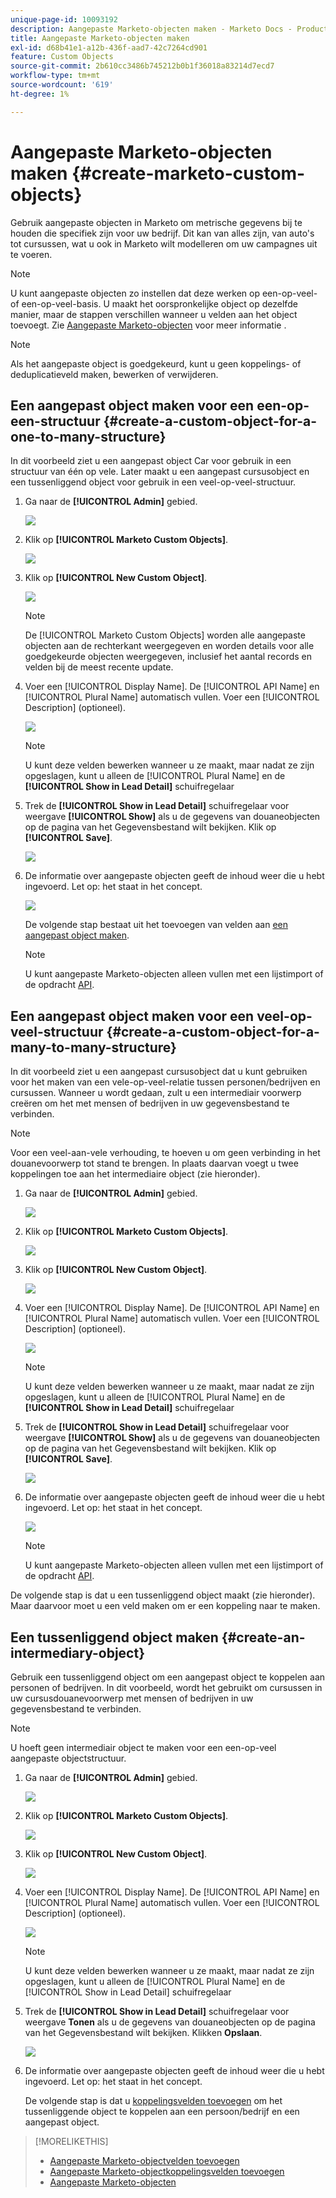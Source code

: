 ```yaml
---
unique-page-id: 10093192
description: Aangepaste Marketo-objecten maken - Marketo Docs - Productdocumentatie
title: Aangepaste Marketo-objecten maken
exl-id: d68b41e1-a12b-436f-aad7-42c7264cd901
feature: Custom Objects
source-git-commit: 2b610cc3486b745212b0b1f36018a83214d7ecd7
workflow-type: tm+mt
source-wordcount: '619'
ht-degree: 1%

---
```


# Aangepaste Marketo-objecten maken {#create-marketo-custom-objects}

Gebruik aangepaste objecten in Marketo om metrische gegevens bij te houden die specifiek zijn voor uw bedrijf. Dit kan van alles zijn, van auto&#39;s tot cursussen, wat u ook in Marketo wilt modelleren om uw campagnes uit te voeren.

>[!NOTE]
>
>U kunt aangepaste objecten zo instellen dat deze werken op een-op-veel- of een-op-veel-basis. U maakt het oorspronkelijke object op dezelfde manier, maar de stappen verschillen wanneer u velden aan het object toevoegt. Zie  [Aangepaste Marketo-objecten](/help/marketo/product-docs/administration/marketo-custom-objects/understanding-marketo-custom-objects.md) voor meer informatie .

>[!NOTE]
>
>Als het aangepaste object is goedgekeurd, kunt u geen koppelings- of deduplicatieveld maken, bewerken of verwijderen.

## Een aangepast object maken voor een een-op-een-structuur {#create-a-custom-object-for-a-one-to-many-structure}

In dit voorbeeld ziet u een aangepast object Car voor gebruik in een structuur van één op vele. Later maakt u een aangepast cursusobject en een tussenliggend object voor gebruik in een veel-op-veel-structuur.

1. Ga naar de **[!UICONTROL Admin]** gebied.

   ![](assets/create-marketo-custom-objects-1.png)

1. Klik op **[!UICONTROL Marketo Custom Objects]**.

   ![](assets/create-marketo-custom-objects-2.png)

1. Klik op **[!UICONTROL New Custom Object]**.

   ![](assets/create-marketo-custom-objects-3.png)

   >[!NOTE]
   >
   >De [!UICONTROL Marketo Custom Objects] worden alle aangepaste objecten aan de rechterkant weergegeven en worden details voor alle goedgekeurde objecten weergegeven, inclusief het aantal records en velden bij de meest recente update.

1. Voer een [!UICONTROL Display Name]. De [!UICONTROL API Name] en [!UICONTROL Plural Name] automatisch vullen. Voer een [!UICONTROL Description] (optioneel).

   ![](assets/create-marketo-custom-objects-4.png)

   >[!NOTE]
   >
   >U kunt deze velden bewerken wanneer u ze maakt, maar nadat ze zijn opgeslagen, kunt u alleen de [!UICONTROL Plural Name] en de **[!UICONTROL Show in Lead Detail]** schuifregelaar

1. Trek de **[!UICONTROL Show in Lead Detail]** schuifregelaar voor weergave **[!UICONTROL Show]** als u de gegevens van douaneobjecten op de pagina van het Gegevensbestand wilt bekijken. Klik op **[!UICONTROL Save]**.

   ![](assets/create-marketo-custom-objects-5.png)

1. De informatie over aangepaste objecten geeft de inhoud weer die u hebt ingevoerd. Let op: het staat in het concept.

   ![](assets/create-marketo-custom-objects-6.png)

   De volgende stap bestaat uit het toevoegen van velden aan [een aangepast object maken](/help/marketo/product-docs/administration/marketo-custom-objects/add-marketo-custom-object-fields.md).

   >[!NOTE]
   >
   >U kunt aangepaste Marketo-objecten alleen vullen met een lijstimport of de opdracht [API](https://experienceleague.adobe.com/nl/docs/marketo-developer/marketo/rest/rest-api).

## Een aangepast object maken voor een veel-op-veel-structuur {#create-a-custom-object-for-a-many-to-many-structure}

In dit voorbeeld ziet u een aangepast cursusobject dat u kunt gebruiken voor het maken van een vele-op-veel-relatie tussen personen/bedrijven en cursussen. Wanneer u wordt gedaan, zult u een intermediair voorwerp creëren om het met mensen of bedrijven in uw gegevensbestand te verbinden.

>[!NOTE]
>
>Voor een veel-aan-vele verhouding, te hoeven u om geen verbinding in het douanevoorwerp tot stand te brengen. In plaats daarvan voegt u twee koppelingen toe aan het intermediaire object (zie hieronder).

1. Ga naar de **[!UICONTROL Admin]** gebied.

   ![](assets/create-marketo-custom-objects-7.png)

1. Klik op **[!UICONTROL Marketo Custom Objects]**.

   ![](assets/create-marketo-custom-objects-8.png)

1. Klik op **[!UICONTROL New Custom Object]**.

   ![](assets/create-marketo-custom-objects-9.png)

1. Voer een [!UICONTROL Display Name]. De [!UICONTROL API Name] en [!UICONTROL Plural Name] automatisch vullen. Voer een [!UICONTROL Description] (optioneel).

   ![](assets/create-marketo-custom-objects-10.png)

   >[!NOTE]
   >
   >U kunt deze velden bewerken wanneer u ze maakt, maar nadat ze zijn opgeslagen, kunt u alleen de [!UICONTROL Plural Name] en de **[!UICONTROL Show in Lead Detail]** schuifregelaar

1. Trek de **[!UICONTROL Show in Lead Detail]** schuifregelaar voor weergave **[!UICONTROL Show]** als u de gegevens van douaneobjecten op de pagina van het Gegevensbestand wilt bekijken. Klik op **[!UICONTROL Save]**.

   ![](assets/create-marketo-custom-objects-11.png)

1. De informatie over aangepaste objecten geeft de inhoud weer die u hebt ingevoerd. Let op: het staat in het concept.

   ![](assets/create-marketo-custom-objects-12.png)

   >[!NOTE]
   >
   >U kunt aangepaste Marketo-objecten alleen vullen met een lijstimport of de opdracht [API](https://experienceleague.adobe.com/nl/docs/marketo-developer/marketo/rest/rest-api).

De volgende stap is dat u een tussenliggend object maakt (zie hieronder). Maar daarvoor moet u een veld maken om er een koppeling naar te maken.

## Een tussenliggend object maken {#create-an-intermediary-object}

Gebruik een tussenliggend object om een aangepast object te koppelen aan personen of bedrijven. In dit voorbeeld, wordt het gebruikt om cursussen in uw cursusdouanevoorwerp met mensen of bedrijven in uw gegevensbestand te verbinden.

>[!NOTE]
>
>U hoeft geen intermediair object te maken voor een een-op-veel aangepaste objectstructuur.

1. Ga naar de **[!UICONTROL Admin]** gebied.

   ![](assets/create-marketo-custom-objects-13.png)

1. Klik op **[!UICONTROL Marketo Custom Objects]**.

   ![](assets/create-marketo-custom-objects-14.png)

1. Klik op **[!UICONTROL New Custom Object]**.

   ![](assets/create-marketo-custom-objects-15.png)

1. Voer een [!UICONTROL Display Name]. De [!UICONTROL API Name] en [!UICONTROL Plural Name] automatisch vullen. Voer een [!UICONTROL Description] (optioneel).

   ![](assets/create-marketo-custom-objects-16.png)

   >[!NOTE]
   >
   >U kunt deze velden bewerken wanneer u ze maakt, maar nadat ze zijn opgeslagen, kunt u alleen de [!UICONTROL Plural Name] en de [!UICONTROL Show in Lead Detail] schuifregelaar

1. Trek de **[!UICONTROL Show in Lead Detail]** schuifregelaar voor weergave **Tonen** als u de gegevens van douaneobjecten op de pagina van het Gegevensbestand wilt bekijken. Klikken **Opslaan**.

   ![](assets/create-marketo-custom-objects-17.png)

1. De informatie over aangepaste objecten geeft de inhoud weer die u hebt ingevoerd. Let op: het staat in het concept.

   De volgende stap is dat u [koppelingsvelden toevoegen](/help/marketo/product-docs/administration/marketo-custom-objects/add-marketo-custom-object-link-fields.md) om het tussenliggende object te koppelen aan een persoon/bedrijf en een aangepast object.

>[!MORELIKETHIS]
>
>* [Aangepaste Marketo-objectvelden toevoegen](/help/marketo/product-docs/administration/marketo-custom-objects/add-marketo-custom-object-fields.md)
>* [Aangepaste Marketo-objectkoppelingsvelden toevoegen](/help/marketo/product-docs/administration/marketo-custom-objects/add-marketo-custom-object-link-fields.md)
>* [Aangepaste Marketo-objecten](/help/marketo/product-docs/administration/marketo-custom-objects/understanding-marketo-custom-objects.md)
